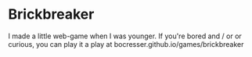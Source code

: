 # Brickbreaker
I made a little web-game when I was younger. If you're bored and / or or curious, you can play it a play at bocresser.github.io/games/brickbreaker
